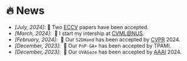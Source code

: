 # 🔥 News
- *[July, 2024]*:  🎉 Two [ECCV](https://eccv2024.ecva.net/) papers have been accepted.
- *[March, 2024]*: &nbsp;🎉 I start my intership at [CVML@NUS](https://cvml.comp.nus.edu.sg/).
- *[February, 2024]*: &nbsp;🎉 Our `S2DHand` has been accepted by [CVPR](https://cvpr2024.thecvf.com/) 2024.
- *[December, 2023]*: &nbsp;🎉 Our `PnP-GA+` has been accepted by TPAMI.
- *[December, 2023]*: &nbsp;🎉 Our `UVAGaze` has been accepted by [AAAI](https://aaai.org/aaai-conference/) 2024.
